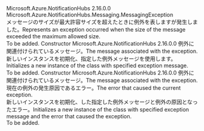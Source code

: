 <Type Name="MessageSizeExceededException" FullName="Microsoft.Azure.NotificationHubs.Messaging.MessageSizeExceededException">
  <TypeSignature Language="C#" Value="public sealed class MessageSizeExceededException : Microsoft.Azure.NotificationHubs.Messaging.MessagingException" />
  <TypeSignature Language="ILAsm" Value=".class public auto ansi serializable sealed beforefieldinit MessageSizeExceededException extends Microsoft.Azure.NotificationHubs.Messaging.MessagingException" />
  <TypeSignature Language="DocId" Value="T:Microsoft.Azure.NotificationHubs.Messaging.MessageSizeExceededException" />
  <TypeSignature Language="VB.NET" Value="Public NotInheritable Class MessageSizeExceededException&#xA;Inherits MessagingException" />
  <TypeSignature Language="F#" Value="type MessageSizeExceededException = class&#xA;    inherit MessagingException" />
  <AssemblyInfo>
    <AssemblyName>Microsoft.Azure.NotificationHubs</AssemblyName>
    <AssemblyVersion>2.16.0.0</AssemblyVersion>
  </AssemblyInfo>
  <Base>
    <BaseTypeName>Microsoft.Azure.NotificationHubs.Messaging.MessagingException</BaseTypeName>
  </Base>
  <Interfaces />
  <Docs>
    <summary><span data-ttu-id="9ef1f-101">メッセージのサイズが最大許容サイズを超えたときに例外を表しますが発生しました。</span><span class="sxs-lookup"><span data-stu-id="9ef1f-101">Represents an exception occurred when the size of the message exceeded the maximum allowed size.</span></span></summary>
    <remarks>To be added.</remarks>
  </Docs>
  <Members>
    <Member MemberName=".ctor">
      <MemberSignature Language="C#" Value="public MessageSizeExceededException (string message);" />
      <MemberSignature Language="ILAsm" Value=".method public hidebysig specialname rtspecialname instance void .ctor(string message) cil managed" />
      <MemberSignature Language="DocId" Value="M:Microsoft.Azure.NotificationHubs.Messaging.MessageSizeExceededException.#ctor(System.String)" />
      <MemberSignature Language="VB.NET" Value="Public Sub New (message As String)" />
      <MemberSignature Language="F#" Value="new Microsoft.Azure.NotificationHubs.Messaging.MessageSizeExceededException : string -&gt; Microsoft.Azure.NotificationHubs.Messaging.MessageSizeExceededException" Usage="new Microsoft.Azure.NotificationHubs.Messaging.MessageSizeExceededException message" />
      <MemberType>Constructor</MemberType>
      <AssemblyInfo>
        <AssemblyName>Microsoft.Azure.NotificationHubs</AssemblyName>
        <AssemblyVersion>2.16.0.0</AssemblyVersion>
      </AssemblyInfo>
      <Parameters>
        <Parameter Name="message" Type="System.String" />
      </Parameters>
      <Docs>
        <param name="message"><span data-ttu-id="9ef1f-102">例外に関連付けられているメッセージ。</span><span class="sxs-lookup"><span data-stu-id="9ef1f-102">The message associated with the exception.</span></span></param>
        <summary><span data-ttu-id="9ef1f-103">新しいインスタンスを初期化、<see cref="T:Microsoft.Azure.NotificationHubs.Messaging.MessageSizeExceededException" />指定した例外メッセージを使用します。</span><span class="sxs-lookup"><span data-stu-id="9ef1f-103">Initializes a new instance of the <see cref="T:Microsoft.Azure.NotificationHubs.Messaging.MessageSizeExceededException" /> class with specified exception message.</span></span></summary>
        <remarks>To be added.</remarks>
      </Docs>
    </Member>
    <Member MemberName=".ctor">
      <MemberSignature Language="C#" Value="public MessageSizeExceededException (string message, Exception innerException);" />
      <MemberSignature Language="ILAsm" Value=".method public hidebysig specialname rtspecialname instance void .ctor(string message, class System.Exception innerException) cil managed" />
      <MemberSignature Language="DocId" Value="M:Microsoft.Azure.NotificationHubs.Messaging.MessageSizeExceededException.#ctor(System.String,System.Exception)" />
      <MemberSignature Language="VB.NET" Value="Public Sub New (message As String, innerException As Exception)" />
      <MemberSignature Language="F#" Value="new Microsoft.Azure.NotificationHubs.Messaging.MessageSizeExceededException : string * Exception -&gt; Microsoft.Azure.NotificationHubs.Messaging.MessageSizeExceededException" Usage="new Microsoft.Azure.NotificationHubs.Messaging.MessageSizeExceededException (message, innerException)" />
      <MemberType>Constructor</MemberType>
      <AssemblyInfo>
        <AssemblyName>Microsoft.Azure.NotificationHubs</AssemblyName>
        <AssemblyVersion>2.16.0.0</AssemblyVersion>
      </AssemblyInfo>
      <Parameters>
        <Parameter Name="message" Type="System.String" />
        <Parameter Name="innerException" Type="System.Exception" />
      </Parameters>
      <Docs>
        <param name="message"><span data-ttu-id="9ef1f-104">例外に関連付けられているメッセージ。</span><span class="sxs-lookup"><span data-stu-id="9ef1f-104">The message associated with the exception.</span></span></param>
        <param name="innerException"><span data-ttu-id="9ef1f-105">現在の例外の発生原因であるエラー。</span><span class="sxs-lookup"><span data-stu-id="9ef1f-105">The error that caused the current exception.</span></span></param>
        <summary><span data-ttu-id="9ef1f-106">新しいインスタンスを初期化、<see cref="T:Microsoft.Azure.NotificationHubs.Messaging.MessageSizeExceededException" />した指定した例外メッセージと例外の原因となったエラー。</span><span class="sxs-lookup"><span data-stu-id="9ef1f-106">Initializes a new instance of the <see cref="T:Microsoft.Azure.NotificationHubs.Messaging.MessageSizeExceededException" /> class with specified exception message and the error that caused the exception.</span></span></summary>
        <remarks>To be added.</remarks>
      </Docs>
    </Member>
  </Members>
</Type>
